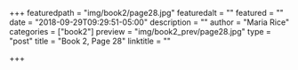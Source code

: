 +++
featuredpath = "img/book2/page28.jpg"
featuredalt = ""
featured = ""
date = "2018-09-29T09:29:51-05:00"
description = ""
author = "Maria Rice"
categories = ["book2"]
preview = "img/book2_prev/page28.jpg"
type = "post"
title = "Book 2, Page 28"
linktitle = ""

+++



